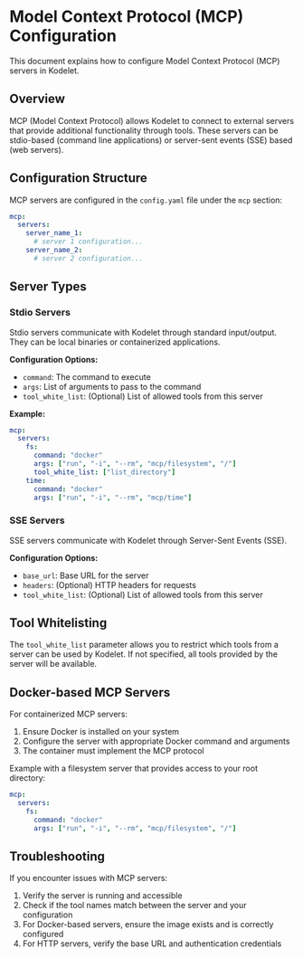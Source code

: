 # Model Context Protocol (MCP) Configuration

This document explains how to configure Model Context Protocol (MCP) servers in Kodelet.

## Overview

MCP (Model Context Protocol) allows Kodelet to connect to external servers that provide additional functionality through tools. These servers can be stdio-based (command line applications) or server-sent events (SSE) based (web servers).

## Configuration Structure

MCP servers are configured in the `config.yaml` file under the `mcp` section:

```yaml
mcp:
  servers:
    server_name_1:
      # server 1 configuration...
    server_name_2:
      # server 2 configuration...
```

## Server Types

### Stdio Servers

Stdio servers communicate with Kodelet through standard input/output. They can be local binaries or containerized applications.

**Configuration Options:**

- `command`: The command to execute
- `args`: List of arguments to pass to the command
- `tool_white_list`: (Optional) List of allowed tools from this server

**Example:**

```yaml
mcp:
  servers:
    fs:
      command: "docker"
      args: ["run", "-i", "--rm", "mcp/filesystem", "/"]
      tool_white_list: ["list_directory"]
    time:
      command: "docker"
      args: ["run", "-i", "--rm", "mcp/time"]
```

### SSE Servers

SSE servers communicate with Kodelet through Server-Sent Events (SSE).

**Configuration Options:**

- `base_url`: Base URL for the server
- `headers`: (Optional) HTTP headers for requests
- `tool_white_list`: (Optional) List of allowed tools from this server

## Tool Whitelisting

The `tool_white_list` parameter allows you to restrict which tools from a server can be used by Kodelet. If not specified, all tools provided by the server will be available.

## Docker-based MCP Servers

For containerized MCP servers:

1. Ensure Docker is installed on your system
2. Configure the server with appropriate Docker command and arguments
3. The container must implement the MCP protocol

Example with a filesystem server that provides access to your root directory:

```yaml
mcp:
  servers:
    fs:
      command: "docker"
      args: ["run", "-i", "--rm", "mcp/filesystem", "/"]
```


## Troubleshooting

If you encounter issues with MCP servers:

1. Verify the server is running and accessible
2. Check if the tool names match between the server and your configuration
3. For Docker-based servers, ensure the image exists and is correctly configured
4. For HTTP servers, verify the base URL and authentication credentials
